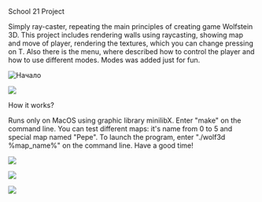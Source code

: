 School 21 Project

Simply ray-caster, repeating the main principles of creating game Wolfstein 3D. This project includes rendering walls using raycasting, showing map and move of player, rendering the textures, which you can change pressing on T. Also there is the menu, where described how to control the player and how to use different modes. Modes was added just for fun.

![Начало](https://github.com/f0rsunka/Wolf3d/raw/master/Screenshots/7.png)


![](https://github.com/f0rsunka/Wolf3d/raw/master/Screenshots/4.png)

How it works?

Runs only on MacOS using graphic library minilibX.
Enter "make" on the command line. You can test different maps: it's name from 0 to 5 and special map named "Pepe". To launch the program, enter "./wolf3d %map_name%" on the command line. Have a good time!

![](https://github.com/f0rsunka/Wolf3d/raw/master/Screenshots/3.png)


![](https://github.com/f0rsunka/Wolf3d/raw/master/Screenshots/2.png)


![](https://github.com/f0rsunka/Wolf3d/raw/master/Screenshots/1.png)
